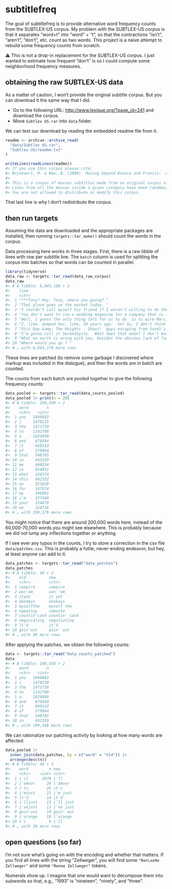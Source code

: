
<!-- README.md is generated from README.Rmd. Please edit that file -->

# subtitlefreq

<!-- badges: start -->
<!-- badges: end -->

The goal of subtitlefreq is to provide alternative word frequency counts
from the SUBTLEX-US corpus. My problem with the SUBTLEX-US corpus is
that it separates “word+t” into “word” + “t”, so that the contractions
“isn’t”, “aren’t”, “don’t”, etc. count as two words. This project is a
naive attempt to rebuild some frequency counts from scratch.

⚠️ This is not a drop-in replacement for the SUBTLEX-US corpus. I just
wanted to estimate how frequent “don’t” is so I could compute some
neighborhood frequency measures.

## obtaining the raw SUBTLEX-US data

As a matter of caution, I won’t provide the original subtitle corpus.
But you can download it the same way that I did.

-   Go to the following URL: <http://www.lexique.org/?page_id=241> and
    download the corpus.
-   Move `Subtlex US.rar` into `data` folder.

We can test our download by reading the embedded readme file from it.

``` r
readme <- archive::archive_read(
  "data/Subtlex US.rar", 
  "Subtlex US/readme.txt"
)

writeLines(readLines(readme))
#> If you use this corpus please cite:
#> Brysbaert, M. & New, B. (2009)  Moving beyond Kucera and Francis:  A Critical Evaluation of Current Word Frequency Norms and the Introduction of a New and Improved Word Frequency Measure for American English. Behavior Research Methods, 41 (4), 977-990. 
#> 
#> This is a corpus of movies subtitles made from an original corpus of 51 million words.
#> Lines from all the movies inside a given category have been randomized for copyright reasons.
#> You are not allowed to distribute or modify this corpus.
```

That last line is why I don’t redistribute the corpus.

## then run targets

Assuming the data are downloaded and the appropriate packages are
installed, then running `targets::tar_make()` should count the words in
the corpus.

Data processing here works in three stages. First, there is a raw tibble
of lines with row per subtitle line. The `batch` column is used for
splitting the corpus into batches so that words can be counted in
parallel.

``` r
library(tidyverse)
data_raw <- targets::tar_read(data_raw_corpus)
data_raw
#> # A tibble: 6,043,188 × 2
#>    line                                                                    batch
#>    <chr>                                                                   <int>
#>  1 "***Tony? Hey, Tony, where you going? "                                     1
#>  2 "That place goes on the market today. "                                     1
#>  3 "I couldn't call myself his friend if I weren't willing to do the same…     1
#>  4 "You don't want to run a wedding magazine for a company that is fallin…     1
#>  5 "Well, I guess the only thing left for us to do  is to wire Marcie and…     1
#>  6 "I, like, dumped her, like, 20 years ago.  So? So, I don't think I eve…     1
#>  7 "Otis Day &amp; The Knights - Shout!  guys escaping from Sandi's house"     1
#>  8 "I'm gonna call it Serendipity.  What does that mean? I don't know.  A…     1
#>  9 "What on earth is wrong with you, besides the obvious lack of fashion …     1
#> 10 "Where would you go ? "                                                     1
#> # … with 6,043,178 more rows
```

These lines are patched (to remove some garbage I discovered where
markup was included in the dialogue), and then the words are in batch
are counted.

The counts from each batch are pooled together to give the following
frequency counts:

``` r
data_pooled <- targets::tar_read(data_counts_pooled)
data_pooled |> print(n = 20)
#> # A tibble: 199,599 × 2
#>    word        n
#>    <chr>   <int>
#>  1 you   1848683
#>  2 i     1478125
#>  3 the   1472729
#>  4 to    1142708
#>  5 a     1024990
#>  6 and    670364
#>  7 it     666533
#>  8 of     579964
#>  9 that   548765
#> 10 in     492329
#> 11 me     466534
#> 12 is     454051
#> 13 what   426374
#> 14 this   402332
#> 15 on     351029
#> 16 for    347074
#> 17 my     340061
#> 18 i'm    327469
#> 19 your   324879
#> 20 we     320716
#> # … with 199,579 more rows
```

You might notice that there are around 200,000 words here, instead of
the 60,000-70,000 words you might see elsewhere. This is probably
because we did not lump any inflections together or anything.

If I see ever any typos in the counts, I try to store a correction in
the csv file `data/patches.csv`. This is probably a futile, never-ending
endeavor, but hey, at least anyone can add to it.

``` r
data_patches <- targets::tar_read("data_patches")
data_patches
#> # A tibble: 48 × 2
#>    old          new          
#>    <chr>        <chr>        
#>  1 vamplre      vampire      
#>  2 won'em       won 'em      
#>  3 ityet        it yet       
#>  4 dondeys      donkeys      
#>  5 myselfthe    myself the   
#>  6 namastay     namaste      
#>  7 countin'cash countin' cash
#>  8 negociating  negotiating  
#>  9 lt'd         it'd         
#> 10 goin'out     goin' out    
#> # … with 38 more rows
```

After applying the patches, we obtain the following counts:

``` r
data <- targets::tar_read("data_counts_patched")
data
#> # A tibble: 199,558 × 2
#>    word        n
#>    <chr>   <int>
#>  1 you   1848683
#>  2 i     1478130
#>  3 the   1472730
#>  4 to    1142709
#>  5 a     1024990
#>  6 and    670364
#>  7 it     666542
#>  8 of     579964
#>  9 that   548765
#> 10 in     492329
#> # … with 199,548 more rows
```

We can rationalize our patching activity by looking at how many words
are affected:

``` r
data_pooled |> 
  inner_join(data_patches, by = c("word" = "old")) |> 
  arrange(desc(n))
#> # A tibble: 48 × 3
#>    word         n new      
#>    <chr>    <int> <chr>    
#>  1 i'il      2070 i'll     
#>  2 i'amour     26 l'amour  
#>  3 i'ts        26 it's     
#>  4 i'mjust     15 i'm just 
#>  5 lt'd        14 it'd     
#>  6 i'lljust    13 i'll just
#>  7 i'vejust    11 i've just
#>  8 goin'out    10 goin' out
#>  9 i'orange    10 l'orange 
#> 10 i'i          9 i'll     
#> # … with 38 more rows
```

## open questions (so far)

I’m not sure what’s going on with the encoding and whether that matters.
If you find all lines with the string “Zellweger”, you will find some
`"Ren\xe9e Zellweger"` and some `"Renee Zellweger"` tokens.

Numerals show up. I imagine that one would want to decompose them into
subwords so that, e.g., “1993” is “nineteen”, “ninety”, and “three”.
